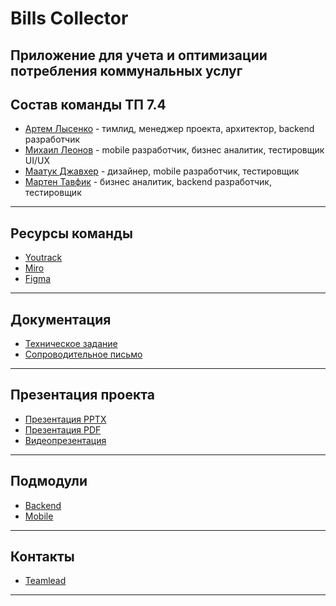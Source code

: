 # Bills Collector

## Приложение для учета и оптимизации потребления коммунальных услуг

Состав команды ТП 7.4
---

* [Артем Лысенко](https://github.com/quicklybly) - тимлид, менеджер проекта, архитектор, backend разработчик
* [Михаил Леонов](https://github.com/Jim-jimjim) - mobile разработчик, бизнес аналитик, тестировщик UI/UX
* [Маатук Джавхер](https://github.com/JawharVal) - дизайнер, mobile разработчик, тестировщик
* [Мартен Тавфик](https://github.com/MartinOsama) - бизнес аналитик, backend разработчик, тестировщик

---
Ресурсы команды
---

* [Youtrack](https://quicklybly.youtrack.cloud/projects/872e36b8-4eeb-4623-a067-4e8c6b2eaff0)
* [Miro](https://miro.com/app/board/uXjVNqeh0Pg=/?share_link_id=259709285800)
* [Figma](https://www.figma.com/file/m4p753ctBYmTE3UAJgYsoQ/bills-collector?type=design&node-id=0%3A1&mode=design&t=fIvArJTSftmxRWnY-1)

---

Документация
--- 

* [Техническое задание](https://github.com/quicklybly/bills-collector/tree/master/documentation/specification/specification.pdf)
* [Сопроводительное письмо](https://github.com/quicklybly/bills-collector/tree/master/documentation/cover-letter/cover-letter.pdf)

---

Презентация проекта
---

* [Презентация PPTX](https://github.com/quicklybly/bills-collector/tree/master/presentation/bills-collector.pptx)
* [Презентация PDF](https://github.com/quicklybly/bills-collector/tree/master/presentation/bills-collector.pdf)
* [Видеопрезентация](https://drive.google.com/file/d/1kcfKWzZwBiWmpp-jBJ6MVzDh0gj6iRLZ/view?usp=sharing)

---

Подмодули
---

* [Backend](https://github.com/quicklybly/bills-collector-backend)
* [Mobile](https://github.com/quicklybly/bills-collector-mobile)

---

Контакты
---

* [Teamlead](https://t.me/quicklybly)

---
